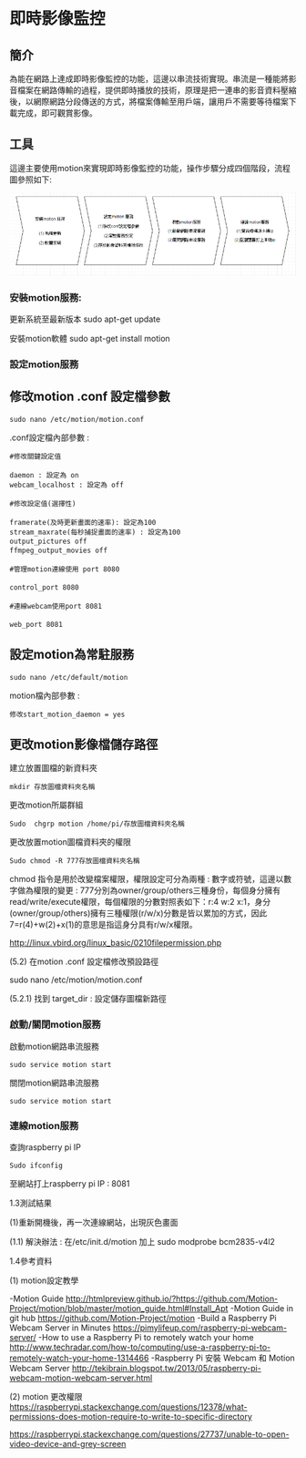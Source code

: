 
# 即時影像監控

## 簡介

為能在網路上達成即時影像監控的功能，這邊以串流技術實現。串流是一種能將影音檔案在網路傳輸的過程，提供即時播放的技術，原理是把一連串的影音資料壓縮後，以網際網路分段傳送的方式，將檔案傳輸至用戶端，讓用戶不需要等待檔案下載完成，即可觀賞影像。

## 工具 

這邊主要使用motion來實現即時影像監控的功能，操作步驟分成四個階段，流程圖參照如下:

![image](https://github.com/MrLiuLiuLiu/RaspberryPi/blob/master/motion%E6%93%8D%E4%BD%9C%E6%B5%81%E7%A8%8B%E5%9C%96.png)


### 安裝motion服務:

更新系統至最新版本
sudo apt-get update

安裝motion軟體
sudo apt-get install motion

### 設定motion服務

修改motion .conf 設定檔參數
-----------------------------------------------------------------------------------------------------------
```
sudo nano /etc/motion/motion.conf
```
.conf設定檔內部參數 : 
```
#修改關鍵設定值

daemon : 設定為 on
webcam_localhost : 設定為 off

#修改設定值(選擇性)

framerate(及時更新畫面的速率): 設定為100
stream_maxrate(每秒捕捉畫面的速率) : 設定為100
output_pictures off
ffmpeg_output_movies off

#管理motion連線使用 port 8080

control_port 8080

#連線webcam使用port 8081

web_port 8081
```

設定motion為常駐服務 
-----------------------------------------------------------------------------------------------------------

```
sudo nano /etc/default/motion
```
motion檔內部參數 : 
```
修改start_motion_daemon = yes
```

更改motion影像檔儲存路徑
-----------------------------------------------------------------------------------------------------------

建立放置圖檔的新資料夾
```
mkdir 存放圖檔資料夾名稱

```
更改motion所屬群組
```
Sudo  chgrp motion /home/pi/存放圖檔資料夾名稱

```
更改放置motion圖檔資料夾的權限
```
Sudo chmod -R 777存放圖檔資料夾名稱
```
chmod 指令是用於改變檔案權限，權限設定可分為兩種 : 數字或符號，這邊以數字做為權限的變更 : 777分別為owner/group/others三種身份，每個身分擁有read/write/execute權限，每個權限的分數對照表如下：r:4 w:2 x:1，身分(owner/group/others)擁有三種權限(r/w/x)分數是皆以累加的方式，因此7=r(4)+w(2)+x(1)的意思是指這身分具有r/w/x權限。

http://linux.vbird.org/linux_basic/0210filepermission.php 

(5.2) 在motion .conf 設定檔修改預設路徑

 sudo nano /etc/motion/motion.conf

 (5.2.1) 找到 target_dir : 設定儲存圖檔新路徑 

### 啟動/關閉motion服務

啟動motion網路串流服務

    sudo service motion start

關閉motion網路串流服務
  
    sudo service motion start

### 連線motion服務

查詢raspberry pi IP 

    Sudo ifconfig

至網站打上raspberry pi IP : 8081

1.3測試結果

   (1)重新開機後，再一次連線網站，出現灰色畫面

(1.1)	解決辦法 : 在/etc/init.d/motion 加上 sudo modprobe bcm2835-v4l2

1.4參考資料

(1)	motion設定教學

-Motion Guide
http://htmlpreview.github.io/?https://github.com/Motion-Project/motion/blob/master/motion_guide.html#Install_Apt
-Motion Guide in git hub
https://github.com/Motion-Project/motion 
-Build a Raspberry Pi Webcam Server in Minutes
https://pimylifeup.com/raspberry-pi-webcam-server/ 
-How to use a Raspberry Pi to remotely watch your home
http://www.techradar.com/how-to/computing/use-a-raspberry-pi-to-remotely-watch-your-home-1314466 
   -Raspberry Pi 安裝 Webcam 和 Motion Webcam Server
http://tekibrain.blogspot.tw/2013/05/raspberry-pi-webcam-motion-webcam-server.html 


(2)	motion 更改權限
https://raspberrypi.stackexchange.com/questions/12378/what-permissions-does-motion-require-to-write-to-specific-directory 
                   
https://raspberrypi.stackexchange.com/questions/27737/unable-to-open-video-device-and-grey-screen 

